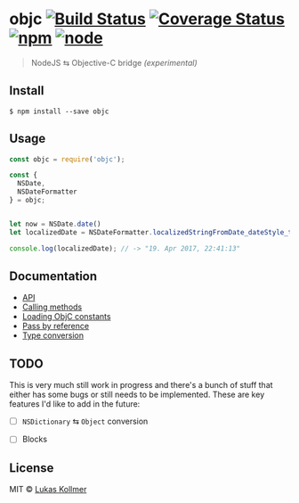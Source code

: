 # objc [![Build Status](https://travis-ci.org/lukaskollmer/objc.svg?branch=master)](https://travis-ci.org/lukaskollmer/objc)  [![Coverage Status](https://coveralls.io/repos/github/lukaskollmer/objc/badge.svg?branch=master)](https://coveralls.io/github/lukaskollmer/objc?branch=master) [![npm](https://img.shields.io/npm/v/objc.svg)](https://www.npmjs.com/package/objc) [![node](https://img.shields.io/node/v/objc.svg)](https://www.npmjs.com/package/objc)

> NodeJS ⇆ Objective-C bridge _(experimental)_


## Install

```
$ npm install --save objc
```


## Usage

```js
const objc = require('objc');

const {
  NSDate,
  NSDateFormatter
} = objc;


let now = NSDate.date()
let localizedDate = NSDateFormatter.localizedStringFromDate_dateStyle_timeStyle_(now, 2, 2);

console.log(localizedDate); // -> "19. Apr 2017, 22:41:13"

```

## Documentation

- [API](https://lukaskollmer.github.io/objc/api.html)
- [Calling methods](https://lukaskollmer.github.io/objc/calling-methods.html)
- [Loading ObjC constants](https://lukaskollmer.github.io/objc/loading-objc-constants.html)
- [Pass by reference](https://lukaskollmer.github.io/objc/pass-by-reference.html)
- [Type conversion](https://lukaskollmer.github.io/objc/type-conversion.html)



## TODO
This is very much still work in progress and there's a bunch of stuff that either has some bugs or still needs to be implemented. These are key features I'd like to add in the future:
- [ ] `NSDictionary` ⇆ `Object` conversion
- [ ] Blocks


## License

MIT © [Lukas Kollmer](https://lukas.vip)
